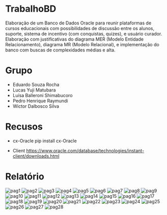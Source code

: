 # TrabalhoBD
Elaboração de um Banco de Dados Oracle para reunir plataformas de cursos educacionais com possibilidades de discussão entre os alunos, suporte, sistema de incentivo (com conquistas, quizes), e usuário curador. Elaboração com justificativas do diagrama MER (Modelo Entidade Relacionamento), diagrama MR (Modelo Relacional), e implementação do banco com buscas de complexidades médias e alta.

# Grupo
- Eduardo Souza Rocha
- Lucas Yuji Matubara
- Luísa Balleroni Shimabucoro
- Pedro Henrique Raymundi
- Wictor Dalbosco Silva

# Recusos
- cx-Oracle
pip install cx-Oracle

- Client
https://www.oracle.com/database/technologies/instant-client/downloads.html

# Relatório
![pag1](Report/Page-01.png)
![pag2](Report/Page-02.png)
![pag3](Report/Page-03.png)
![pag4](Report/Page-04.png)
![pag5](Report/Page-05.png)
![pag6](Report/Page-06.png)
![pag7](Report/Page-07.png)
![pag8](Report/Page-08.png)
![pag9](Report/Page-09.png)
![pag10](Report/Page-10.png)
![pag11](Report/Page-11.png)
![pag12](Report/Page-12.png)
![pag13](Report/Page-13.png)
![pag14](Report/Page-14.png)
![pag15](Report/Page-15.png)
![pag16](Report/Page-16.png)
![pag17](Report/Page-17.png)
![pag18](Report/Page-18.png)
![pag19](Report/Page-19.png)
![pag20](Report/Page-20.png)
![pag21](Report/Page-21.png)
![pag22](Report/Page-22.png)
![pag23](Report/Page-23.png)
![pag24](Report/Page-24.png)
![pag25](Report/Page-25.png)
![pag26](Report/Page-26.png)
![pag27](Report/Page-27.png)
![pag28](Report/Page-28.png)
